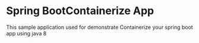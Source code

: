 # Spring BootContainerize App
This sample application used for demonstrate Containerize your spring boot app using java 8   
